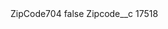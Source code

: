 <?xml version="1.0" encoding="UTF-8"?>
<CustomMetadata xmlns="http://soap.sforce.com/2006/04/metadata" xmlns:xsi="http://www.w3.org/2001/XMLSchema-instance" xmlns:xsd="http://www.w3.org/2001/XMLSchema">
    <label>ZipCode704</label>
    <protected>false</protected>
    <values>
        <field>Zipcode__c</field>
        <value xsi:type="xsd:string">17518</value>
    </values>
</CustomMetadata>
